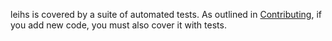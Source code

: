 leihs is covered by a suite of automated tests. As outlined in [Contributing](https://github.com/leihs/leihs/wiki/Contributing), if you add new code, you must also cover it with tests.
